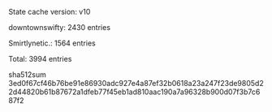 State cache version: v10

downtownswifty: 2430 entries

Smirtlynetic.: 1564 entries

Total: 3994 entries

sha512sum 3ed0f67cf46b76be91e86930adc927e4a87ef32b0618a23a247f23de9805d22d44820b61b87672a1dfeb77f45eb1ad810aac190a7a96328b900d07f3b7c687f2
